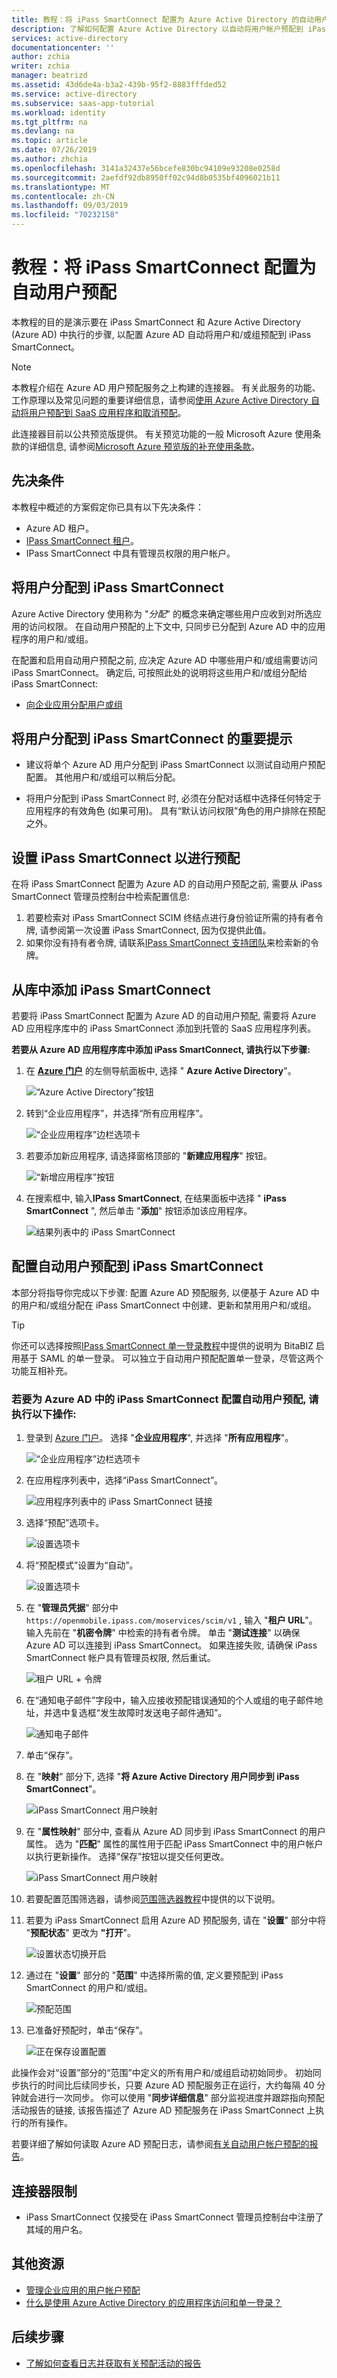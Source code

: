 ```yaml
---
title: 教程：将 iPass SmartConnect 配置为 Azure Active Directory 的自动用户预配 |Microsoft Docs
description: 了解如何配置 Azure Active Directory 以自动将用户帐户预配到 iPass SmartConnect 和取消其预配。
services: active-directory
documentationcenter: ''
author: zchia
writer: zchia
manager: beatrizd
ms.assetid: 43d6de4a-b3a2-439b-95f2-8883fffded52
ms.service: active-directory
ms.subservice: saas-app-tutorial
ms.workload: identity
ms.tgt_pltfrm: na
ms.devlang: na
ms.topic: article
ms.date: 07/26/2019
ms.author: zhchia
ms.openlocfilehash: 3141a32437e56bcefe830bc94109e93208e0258d
ms.sourcegitcommit: 2aefdf92db8950ff02c94d8b0535bf4096021b11
ms.translationtype: MT
ms.contentlocale: zh-CN
ms.lasthandoff: 09/03/2019
ms.locfileid: "70232158"
---
```

# <a name="tutorial-configure-ipass-smartconnect-for-automatic-user-provisioning"></a>教程：将 iPass SmartConnect 配置为自动用户预配

本教程的目的是演示要在 iPass SmartConnect 和 Azure Active Directory (Azure AD) 中执行的步骤, 以配置 Azure AD 自动将用户和/或组预配到 iPass SmartConnect。

> [!NOTE]
> 本教程介绍在 Azure AD 用户预配服务之上构建的连接器。 有关此服务的功能、工作原理以及常见问题的重要详细信息，请参阅[使用 Azure Active Directory 自动将用户预配到 SaaS 应用程序和取消预配](../manage-apps/user-provisioning.md)。
>
> 此连接器目前以公共预览版提供。 有关预览功能的一般 Microsoft Azure 使用条款的详细信息, 请参阅[Microsoft Azure 预览版的补充使用条款](https://azure.microsoft.com/support/legal/preview-supplemental-terms/)。

## <a name="prerequisites"></a>先决条件

本教程中概述的方案假定你已具有以下先决条件：

* Azure AD 租户。
* [IPass SmartConnect 租户](https://www.ipass.com/buy-ipass/)。
* IPass SmartConnect 中具有管理员权限的用户帐户。

## <a name="assigning-users-to-ipass-smartconnect"></a>将用户分配到 iPass SmartConnect

Azure Active Directory 使用称为 "*分配*" 的概念来确定哪些用户应收到对所选应用的访问权限。 在自动用户预配的上下文中, 只同步已分配到 Azure AD 中的应用程序的用户和/或组。

在配置和启用自动用户预配之前, 应决定 Azure AD 中哪些用户和/或组需要访问 iPass SmartConnect。 确定后, 可按照此处的说明将这些用户和/或组分配给 iPass SmartConnect:
* [向企业应用分配用户或组](../manage-apps/assign-user-or-group-access-portal.md)

## <a name="important-tips-for-assigning-users-to-ipass-smartconnect"></a>将用户分配到 iPass SmartConnect 的重要提示

* 建议将单个 Azure AD 用户分配到 iPass SmartConnect 以测试自动用户预配配置。 其他用户和/或组可以稍后分配。

* 将用户分配到 iPass SmartConnect 时, 必须在分配对话框中选择任何特定于应用程序的有效角色 (如果可用)。 具有“默认访问权限”角色的用户排除在预配之外。

## <a name="setup-ipass-smartconnect-for-provisioning"></a>设置 iPass SmartConnect 以进行预配

在将 iPass SmartConnect 配置为 Azure AD 的自动用户预配之前, 需要从 iPass SmartConnect 管理员控制台中检索配置信息:

1. 若要检索对 iPass SmartConnect SCIM 终结点进行身份验证所需的持有者令牌, 请参阅第一次设置 iPass SmartConnect, 因为仅提供此值。 
2. 如果你没有持有者令牌, 请联系[IPass SmartConnect 支持团队](mailto:help@ipass.com)来检索新的令牌。

## <a name="add-ipass-smartconnect-from-the-gallery"></a>从库中添加 iPass SmartConnect

若要将 iPass SmartConnect 配置为 Azure AD 的自动用户预配, 需要将 Azure AD 应用程序库中的 iPass SmartConnect 添加到托管的 SaaS 应用程序列表。

**若要从 Azure AD 应用程序库中添加 iPass SmartConnect, 请执行以下步骤:**

1. 在 **[Azure 门户](https://portal.azure.com)** 的左侧导航面板中, 选择 " **Azure Active Directory**"。

    ![“Azure Active Directory”按钮](common/select-azuread.png)

2. 转到“企业应用程序”，并选择“所有应用程序”。

    ![“企业应用程序”边栏选项卡](common/enterprise-applications.png)

3. 若要添加新应用程序, 请选择窗格顶部的 "**新建应用程序**" 按钮。

    ![“新增应用程序”按钮](common/add-new-app.png)

4. 在搜索框中, 输入**IPass SmartConnect**, 在结果面板中选择 " **iPass SmartConnect** ", 然后单击 "**添加**" 按钮添加该应用程序。

    ![结果列表中的 iPass SmartConnect](common/search-new-app.png)

## <a name="configuring-automatic-user-provisioning-to-ipass-smartconnect"></a>配置自动用户预配到 iPass SmartConnect 

本部分将指导你完成以下步骤: 配置 Azure AD 预配服务, 以便基于 Azure AD 中的用户和/或组分配在 iPass SmartConnect 中创建、更新和禁用用户和/或组。

> [!TIP]
>  你还可以选择按照[IPass SmartConnect 单一登录教程](ipasssmartconnect-tutorial.md)中提供的说明为 BitaBIZ 启用基于 SAML 的单一登录。 可以独立于自动用户预配配置单一登录，尽管这两个功能互相补充。

### <a name="to-configure-automatic-user-provisioning-for-ipass-smartconnect-in-azure-ad"></a>若要为 Azure AD 中的 iPass SmartConnect 配置自动用户预配, 请执行以下操作:

1. 登录到 [Azure 门户](https://portal.azure.com)。 选择 "**企业应用程序**", 并选择 "**所有应用程序**"。

    ![“企业应用程序”边栏选项卡](common/enterprise-applications.png)

2. 在应用程序列表中，选择“iPass SmartConnect”。

    ![应用程序列表中的 iPass SmartConnect 链接](common/all-applications.png)

3. 选择“预配”选项卡。

    ![设置选项卡](common/provisioning.png)

4. 将“预配模式”设置为“自动”。

    ![设置选项卡](common/provisioning-automatic.png)

5. 在 "**管理员凭据**" 部分中`https://openmobile.ipass.com/moservices/scim/v1` , 输入 "**租户 URL**"。 输入先前在 "**机密令牌**" 中检索的持有者令牌。 单击 "**测试连接**" 以确保 Azure AD 可以连接到 iPass SmartConnect。 如果连接失败, 请确保 iPass SmartConnect 帐户具有管理员权限, 然后重试。

    ![租户 URL + 令牌](common/provisioning-testconnection-tenanturltoken.png)

6. 在“通知电子邮件”字段中，输入应接收预配错误通知的个人或组的电子邮件地址，并选中复选框“发生故障时发送电子邮件通知”。

    ![通知电子邮件](common/provisioning-notification-email.png)

7. 单击“保存”。

8. 在 "**映射**" 部分下, 选择 "**将 Azure Active Directory 用户同步到 iPass SmartConnect**"。

    ![iPass SmartConnect 用户映射](media/ipass-smartconnect-provisioning-tutorial/usermapping.png)

9. 在 "**属性映射**" 部分中, 查看从 Azure AD 同步到 iPass SmartConnect 的用户属性。 选为 "**匹配**" 属性的属性用于匹配 iPass SmartConnect 中的用户帐户以执行更新操作。 选择“保存”按钮以提交任何更改。

    ![iPass SmartConnect 用户映射](media/ipass-smartconnect-provisioning-tutorial/userattribute.png)


10. 若要配置范围筛选器，请参阅[范围筛选器教程](../manage-apps/define-conditional-rules-for-provisioning-user-accounts.md)中提供的以下说明。

11. 若要为 iPass SmartConnect 启用 Azure AD 预配服务, 请在 "**设置**" 部分中将 "**预配状态**" 更改为 **"打开**"。

    ![设置状态切换开启](common/provisioning-toggle-on.png)

12. 通过在 "**设置**" 部分的 "**范围**" 中选择所需的值, 定义要预配到 iPass SmartConnect 的用户和/或组。

    ![预配范围](common/provisioning-scope.png)

13. 已准备好预配时，单击“保存”。

    ![正在保存设置配置](common/provisioning-configuration-save.png)

此操作会对“设置”部分的“范围”中定义的所有用户和/或组启动初始同步。 初始同步执行的时间比后续同步长，只要 Azure AD 预配服务正在运行，大约每隔 40 分钟就会进行一次同步。 你可以使用 "**同步详细信息**" 部分监视进度并跟踪指向预配活动报告的链接, 该报告描述了 Azure AD 预配服务在 iPass SmartConnect 上执行的所有操作。

若要详细了解如何读取 Azure AD 预配日志，请参阅[有关自动用户帐户预配的报告](../manage-apps/check-status-user-account-provisioning.md)。

## <a name="connector-limitations"></a>连接器限制

* iPass SmartConnect 仅接受在 iPass SmartConnect 管理员控制台中注册了其域的用户名。  

## <a name="additional-resources"></a>其他资源

* [管理企业应用的用户帐户预配](../manage-apps/configure-automatic-user-provisioning-portal.md)
* [什么是使用 Azure Active Directory 的应用程序访问和单一登录？](../manage-apps/what-is-single-sign-on.md)

## <a name="next-steps"></a>后续步骤

* [了解如何查看日志并获取有关预配活动的报告](../manage-apps/check-status-user-account-provisioning.md)
